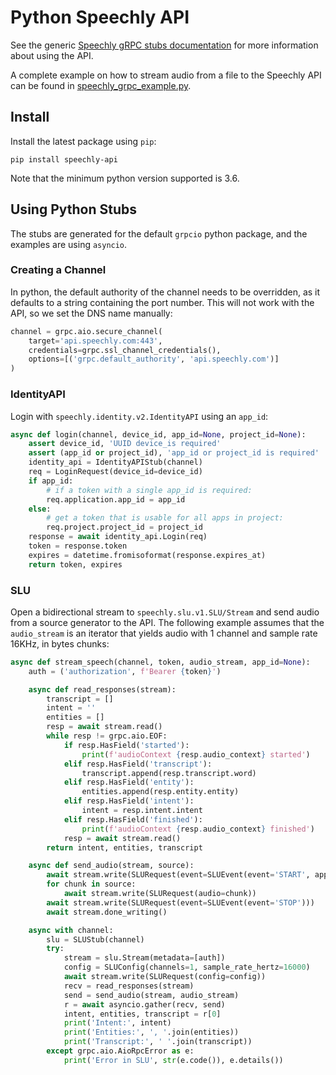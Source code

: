 # Python Speechly API

See the generic [Speechly gRPC stubs documentation](https://github.com/speechly/api) for more information about using the API.

A complete example on how to stream audio from a file to the Speechly API can be found in [speechly_grpc_example.py](https://github.com/speechly/api/blob/master/python/speechly_grpc_example.py).

## Install

Install the latest package using `pip`:

    pip install speechly-api

Note that the minimum python version supported is 3.6.

## Using Python Stubs

The stubs are generated for the default `grpcio` python package, and the examples are using `asyncio`.

### Creating a Channel

In python, the default authority of the channel needs to be overridden, as it defaults to a string containing the port number. This will not work with the API, so we set the DNS name manually:

```python
channel = grpc.aio.secure_channel(
    target='api.speechly.com:443',
    credentials=grpc.ssl_channel_credentials(),
    options=[('grpc.default_authority', 'api.speechly.com')]
)
```

### IdentityAPI

Login with `speechly.identity.v2.IdentityAPI` using an `app_id`:

```python
async def login(channel, device_id, app_id=None, project_id=None):
    assert device_id, 'UUID device_is required'
    assert (app_id or project_id), 'app_id or project_id is required'
    identity_api = IdentityAPIStub(channel)
    req = LoginRequest(device_id=device_id)
    if app_id:
        # if a token with a single app_id is required:
        req.application.app_id = app_id
    else:
        # get a token that is usable for all apps in project:
        req.project.project_id = project_id
    response = await identity_api.Login(req)
    token = response.token
    expires = datetime.fromisoformat(response.expires_at)
    return token, expires
```

### SLU

Open a bidirectional stream to `speechly.slu.v1.SLU/Stream` and send audio from a source generator to the API. The following example assumes that the `audio_stream` is an iterator that yields audio with 1 channel and sample rate 16KHz, in bytes chunks:

```python
async def stream_speech(channel, token, audio_stream, app_id=None):
    auth = ('authorization', f'Bearer {token}')

    async def read_responses(stream):
        transcript = []
        intent = ''
        entities = []
        resp = await stream.read()
        while resp != grpc.aio.EOF:
            if resp.HasField('started'):
                print(f'audioContext {resp.audio_context} started')
            elif resp.HasField('transcript'):
                transcript.append(resp.transcript.word)
            elif resp.HasField('entity'):
                entities.append(resp.entity.entity)
            elif resp.HasField('intent'):
                intent = resp.intent.intent
            elif resp.HasField('finished'):
                print(f'audioContext {resp.audio_context} finished')
            resp = await stream.read()
        return intent, entities, transcript

    async def send_audio(stream, source):
        await stream.write(SLURequest(event=SLUEvent(event='START', app_id=app_id)))
        for chunk in source:
            await stream.write(SLURequest(audio=chunk))
        await stream.write(SLURequest(event=SLUEvent(event='STOP')))
        await stream.done_writing()

    async with channel:
        slu = SLUStub(channel)
        try:
            stream = slu.Stream(metadata=[auth])
            config = SLUConfig(channels=1, sample_rate_hertz=16000)
            await stream.write(SLURequest(config=config))
            recv = read_responses(stream)
            send = send_audio(stream, audio_stream)
            r = await asyncio.gather(recv, send)
            intent, entities, transcript = r[0]
            print('Intent:', intent)
            print('Entities:', ', '.join(entities))
            print('Transcript:', ' '.join(transcript))
        except grpc.aio.AioRpcError as e:
            print('Error in SLU', str(e.code()), e.details())
```
